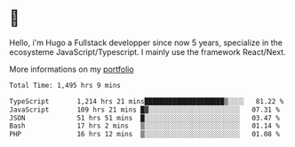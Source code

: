 # 👋 

Hello, i'm Hugo a Fullstack developper since now 5 years, specialize in the ecosysteme JavaScript/Typescript. I mainly use the framework React/Next.

More informations on my [portfolio](https://hcampos.fr)

<!--START_SECTION:waka-->

```txt
Total Time: 1,495 hrs 9 mins

TypeScript       1,214 hrs 21 mins████████████████████▒░░░░   81.22 %
JavaScript       109 hrs 21 mins █▓░░░░░░░░░░░░░░░░░░░░░░░   07.31 %
JSON             51 hrs 51 mins  █░░░░░░░░░░░░░░░░░░░░░░░░   03.47 %
Bash             17 hrs 2 mins   ▒░░░░░░░░░░░░░░░░░░░░░░░░   01.14 %
PHP              16 hrs 12 mins  ▒░░░░░░░░░░░░░░░░░░░░░░░░   01.08 %
```

<!--END_SECTION:waka-->
